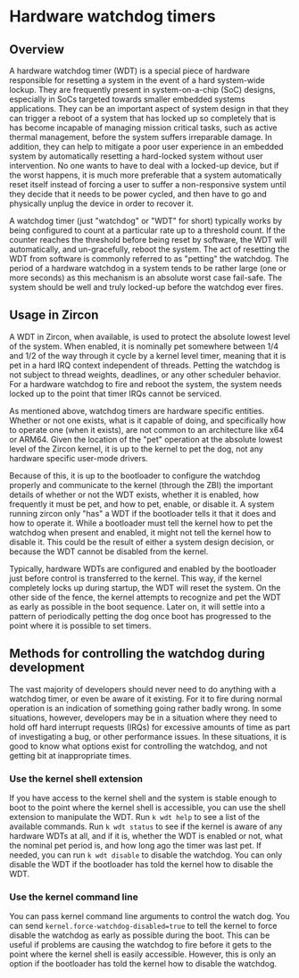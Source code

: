 # Hardware watchdog timers

## Overview

A hardware watchdog timer (WDT) is a special piece of hardware responsible for
resetting a system in the event of a hard system-wide lockup. They are
frequently present in system-on-a-chip (SoC) designs, especially in SoCs
targeted towards smaller embedded systems applications. They can be an important
aspect of system design in that they can trigger a reboot of a system that has
locked up so completely that is has become incapable of managing mission
critical tasks, such as active thermal management, before the system suffers
irreparable damage. In addition, they can help to mitigate a poor user
experience in an embedded system by automatically resetting a hard-locked system
without user intervention. No one wants to have to deal with a locked-up device,
but if the worst happens, it is much more preferable that a system automatically
reset itself instead of forcing a user to suffer a non-responsive system until
they decide that it needs to be power cycled, and then have to go and physically
unplug the device in order to recover it.

A watchdog timer (just "watchdog" or "WDT" for short) typically works by being
configured to count at a particular rate up to a threshold count. If the counter
reaches the threshold before being reset by software, the WDT will
automatically, and un-gracefully, reboot the system. The act of resetting the
WDT from software is commonly referred to as "petting" the watchdog. The period
of a hardware watchdog in a system tends to be rather large (one or more
seconds) as this mechanism is an absolute worst case fail-safe. The system
should be well and truly locked-up before the watchdog ever fires.

## Usage in Zircon

A WDT in Zircon, when available, is used to protect the absolute lowest level of
the system. When enabled, it is nominally pet somewhere between 1/4 and 1/2 of
the way through it cycle by a kernel level timer, meaning that it is pet in a
hard IRQ context independent of threads. Petting the watchdog is not subject to
thread weights, deadlines, or any other scheduler behavior. For a hardware
watchdog to fire and reboot the system, the system needs locked up to the point
that timer IRQs cannot be serviced.

As mentioned above, watchdog timers are hardware specific entities. Whether or
not one exists, what is it capable of doing, and specifically how to operate one
(when it exists), are not common to an architecture like x64 or ARM64. Given the
location of the "pet" operation at the absolute lowest level of the Zircon
kernel, it is up to the kernel to pet the dog, not any hardware specific
user-mode drivers.

Because of this, it is up to the bootloader to configure the watchdog properly
and communicate to the kernel (through the ZBI) the important details of whether
or not the WDT exists, whether it is enabled, how frequently it must be pet, and
how to pet, enable, or disable it. A system running zircon only "has" a WDT if
the bootloader tells it that it does and how to operate it. While a bootloader
must tell the kernel how to pet the watchdog when present and enabled, it might
not tell the kernel how to disable it. This could be the result of either a
system design decision, or because the WDT cannot be disabled from the kernel.

Typically, hardware WDTs are configured and enabled by the bootloader just
before control is transferred to the kernel. This way, if the kernel completely
locks up during startup, the WDT will reset the system. On the other side of the
fence, the kernel attempts to recognize and pet the WDT as early as possible in
the boot sequence. Later on, it will settle into a pattern of periodically
petting the dog once boot has progressed to the point where it is possible to
set timers.

## Methods for controlling the watchdog during development

The vast majority of developers should never need to do anything with a watchdog
timer, or even be aware of it existing. For it to fire during normal operation
is an indication of something going rather badly wrong. In some situations,
however, developers may be in a situation where they need to hold off hard interrupt
requests (IRQs) for excessive amounts of time as part of investigating a bug, or
other performance issues. In these situations, it is good to know what options
exist for controlling the watchdog, and not getting bit at inappropriate times.

### Use the kernel shell extension

If you have access to the kernel shell and the system is stable enough to boot
to the point where the kernel shell is accessible, you can use the shell
extension to manipulate the WDT.  Run `k wdt help` to see a list of the
available commands.  Run `k wdt status` to see if the kernel is aware of any
hardware WDTs at all, and if it is, whether the WDT is enabled or not, what the
nominal pet period is, and how long ago the timer was last pet.  If needed, you
can run `k wdt disable` to disable the watchdog. You can only disable the WDT if
the bootloader has told the kernel how to disable the WDT.

### Use the kernel command line

You can pass kernel command line arguments to control the watch dog.  You can
send `kernel.force-watchdog-disabled=true` to tell the kernel to force disable
the watchdog as early as possible during the boot. This can be useful if
problems are causing the watchdog to fire before it gets to the point where the
kernel shell is easily accessible. However, this is only an option if the
bootloader has told the kernel how to disable the watchdog.
